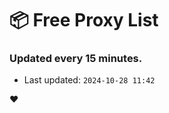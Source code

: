 # :package: Free Proxy List
### Updated every 15 minutes.

- Last updated: `2024-10-28 11:42`

:heart:
